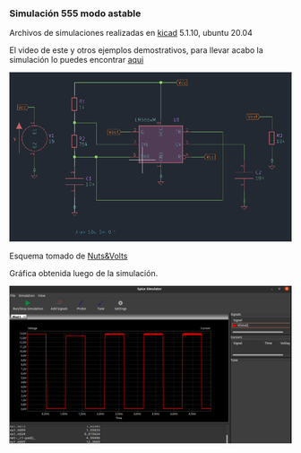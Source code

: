 ### Simulación 555 modo astable
Archivos de simulaciones realizadas en [kicad](https://www.kicad.org/) 5.1.10, ubuntu 20.04

El video de este y otros ejemplos demostrativos, para llevar acabo la simulación lo puedes encontrar [aqui](https://www.instagram.com/tv/CQ2EBX4ALtt/?utm_source=ig_web_copy_link)

![alt text](https://github.com/jlaica/555-modo-astable/blob/main/esquema.png)

Esquema tomado de [Nuts&Volts](https://www.nutsvolts.com/magazine/article/555-astable-circuits)

Gráfica obtenida luego de la simulación. 

![alt text](https://github.com/jlaica/555-modo-astable/blob/main/grafica_se%C3%B1al.png)

